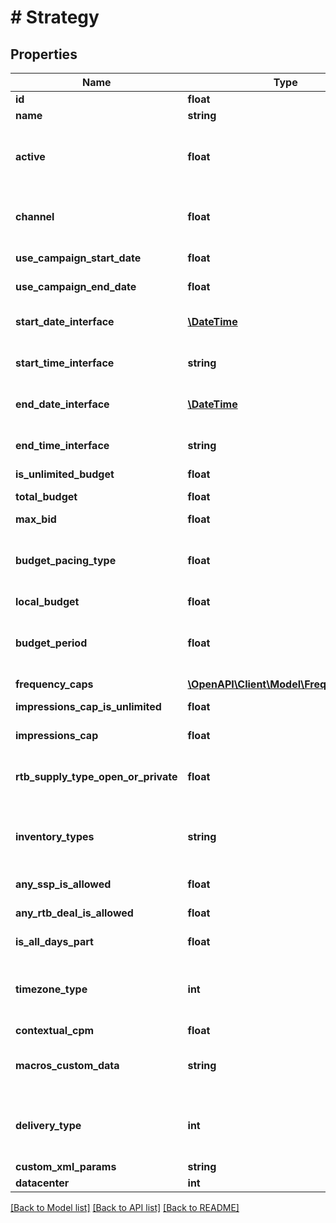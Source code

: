 # # Strategy

## Properties

Name | Type | Description | Notes
------------ | ------------- | ------------- | -------------
**id** | **float** | Don&#39;t use for Create or Update. | [optional] 
**name** | **string** | Name. Required. | [optional] 
**active** | **float** | Status. 1 - Active, 0 - Pause. Required. One of the ID values of parameter &#x60;statuses&#x60; in /constants is added to this parameter. | [optional] 
**channel** | **float** | Required. One of the ID values of parameter &#x60;channels&#x60; in /constants is added to this parameter. | [optional] 
**use_campaign_start_date** | **float** | Use Campaign Start Date - 1, No - 0. Required. | [optional] 
**use_campaign_end_date** | **float** | Use Campaign End Date - 1, No - 0. Required. | [optional] 
**start_date_interface** | [**\DateTime**](\DateTime.md) | Start Date. If use_campaign_start_date &#x3D; 0 - Required. | [optional] 
**start_time_interface** | **string** | Start Time. If use_campaign_start_date &#x3D; 0 - Required. Example 23:45:59 | [optional] 
**end_date_interface** | [**\DateTime**](\DateTime.md) | End Date. If use_campaign_end_date &#x3D; 0 - Required. | [optional] 
**end_time_interface** | **string** | End Time. If use_campaign_end_date &#x3D; 0 - Required. Example 23:45:59 | [optional] 
**is_unlimited_budget** | **float** | Unlimited Budget. Required. | [optional] 
**total_budget** | **float** | Budget. If is_unlimited_budget &#x3D; 0 - Required. | [optional] 
**max_bid** | **float** | Max. CPM bid. Required. | [optional] 
**budget_pacing_type** | **float** | Pacing Type. Required. One of the ID values of parameter &#x60;budget_pacing_types&#x60; in /constants is added to this parameter. | [optional] 
**local_budget** | **float** | Budget For Budget Period. | [optional] 
**budget_period** | **float** | Budget Period. Required. One of the ID values of parameter &#x60;budget_pacing_budget_intervals&#x60; in /constants is added to this parameter. | [optional] 
**frequency_caps** | [**\OpenAPI\Client\Model\FrequencyCap[]**](FrequencyCap.md) |  | [optional] 
**impressions_cap_is_unlimited** | **float** | Unlimited impressions cap - 0. No - 1 Required. | [optional] 
**impressions_cap** | **float** | If impressions_cap_is_unlimited &#x3D; 1 - Required. | [optional] 
**rtb_supply_type_open_or_private** | **float** | Supply Type. Required. One of the ID values of parameter &#x60;rtb_supply_types&#x60; in /constants is added to this parameter. | [optional] 
**inventory_types** | **string** | Inventory Types. Required. ID values of parameter &#x60;inventory_types&#x60; in /constants is added to this parameter. For example 1 or 1,2. | [optional] 
**any_ssp_is_allowed** | **float** | Run on all Open Supply sources. Run All - 1. Not All - 0. Required. | [optional] 
**any_rtb_deal_is_allowed** | **float** | Run on all deals. Run All - 1. Not All - 0. Required. | [optional] 
**is_all_days_part** | **float** | Run on all day parts. Run All - 1. Not All - 0. Required. | [optional] 
**timezone_type** | **int** | Time Zone Type. One of the ID values of parameter &#x60;day_part_timezones&#x60; in /constants is added to this parameter | [optional] 
**contextual_cpm** | **float** | Contextual CPM | [optional] 
**macros_custom_data** | **string** | You can pass this data upon impression using the [STRATEGY_CUSTOM_DATA] macro. | [optional] 
**delivery_type** | **int** | Delivery Type. One of the ID values of parameter &#x60;targeting_delivery_types&#x60; in /constants is added to this parameter | [optional] 
**custom_xml_params** | **string** |  | [optional] 
**datacenter** | **int** | Datacenter | [optional] 

[[Back to Model list]](../../README.md#documentation-for-models) [[Back to API list]](../../README.md#documentation-for-api-endpoints) [[Back to README]](../../README.md)


